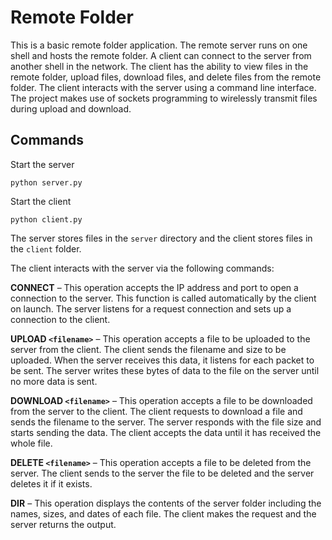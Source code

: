 # Remote Folder

This is a basic remote folder application. The remote server runs on one shell and hosts the remote folder. A client can connect to the server from another shell in the network. The client has the ability to view files in the remote folder, upload files, download files, and delete files from the remote folder. The client interacts with the server using a command line interface. The project makes use of sockets programming to wirelessly transmit files during upload and download.

## Commands

Start the server

    python server.py
    
Start the client

    python client.py
    
The server stores files in the ``server`` directory and the client stores files in the ``client`` folder.

The client interacts with the server via the following commands:

**CONNECT** – This operation accepts the IP address and port to open a connection to the server. This function is called automatically by the client on launch. The server listens for a request connection and sets up a connection to the client.

**UPLOAD `<filename>`** – This operation accepts a file to be uploaded to the server from the client. The client sends the filename and size to be uploaded. When the server receives this data, it listens for each packet to be sent. The server writes these bytes of data to the file on the server until no more data is sent.

**DOWNLOAD `<filename>`** – This operation accepts a file to be downloaded from the server to the client. The client requests to download a file and sends the filename to the server. The server responds with the file size and starts sending the data. The client accepts the data until it has received the whole file.

**DELETE `<filename>`** – This operation accepts a file to be deleted from the server. The client sends to the server the file to be deleted and the server deletes it if it exists.

**DIR** – This operation displays the contents of the server folder including the names, sizes, and dates of each file. The client makes the request and the server returns the output.
